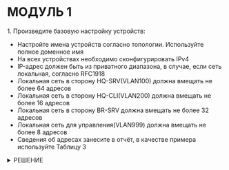 <!DOCTYPE html>
<body>
    <h1>МОДУЛЬ 1</h1>
</body>
    <html lang="ru">
    <p>1. Произведите базовую настройку устройств:</p>
    <ul>
      <li>Настройте имена устройств согласно топологии. Используйте полное доменное имя</li>
      <li>На всех устройствах необходимо сконфигурировать IPv4</li>
      <li>IP-адрес должен быть из приватного диапазона, в случае, если сеть локальная, согласно RFC1918</li>
      <li>Локальная сеть в сторону HQ-SRV(VLAN100) должна вмещать не более 64 адресов</li>
      <li>Локальная сеть в сторону HQ-CLI(VLAN200) должна вмещать не более 16 адресов</li>
      <li>Локальная сеть в сторону BR-SRV должна вмещать не более 32 адресов</li>
      <li>Локальная сеть для управления(VLAN999) должна вмещать не более 8 адресов</li>
      <li>Сведения об адресах занесите в отчёт, в качестве примера используйте Таблицу 3</li>
    </ul>
<details>
    <summary>РЕШЕНИЕ</summary>
        <html lang="ru">
	<h1>Настройка адресации</h1>
		<h2>HQ-RTR, BR-RTR</h2>
    		<p>Настройка имен устройств на ALT Linux:</p>
    		<pre><code>hostnamectl set-hostname ^name^</code></pre>
    		<p>Добавить в файл vim /etc/modules строки:</p>
    		<p><code>ip_gre</code></p>
        	<p><code>ipip</code></p>
    		<p>Включить форвардинг пакетов в файле vim /etc/net/sysctl.conf:</p>
    		<pre><code>net.ipv4.ip_forward = 1</code></pre>
    		<p>IP адресация, туннель, подъинтерфейсы для VLAN: vim /etc/netplan/config.yaml</p>
<p>HQ-RTR</p>
<pre><code>
    network:
        ethernets:
            ens192:
                dhcp4: false
            ens224:
                dhcp4: false
                dhcp6: false
                addresses: [172.16.4.2/28]
                routes:
                    - to: default
                    via: 172.16.4.1
                nameservers:
                    addresses: [8.8.8.8]
                    search: [axample.com]
            ens256:
                dhcp4: false
                dhcp6: false
                addresses: [192.168.55.x/24]
        tunnels:
            ipip30:
                mode: ipip
                local: 172.16.4.2
                remote: 172.16.5.2
                addresses:
                    - 10.10.10.1/30
                ttl: 30
        vlans:
            vlan.100:
                id: 100
                link: ens192
                addresses: [192.168.100.1/26]
            vlan.200:
                id: 200
                link: ens192
                addresses: [192.168.200.1/28]
            vlan.999:
                id: 999
                link: ens192
                addresses: [192.168.99.1/29]
        version: 2
</code></pre>
<p>BR-RTR</p>
<pre><code>
    network:
        ethernets:
            ens192:
                dhcp4: false
                dhcp6: false
                addresses: [192.168.0.1/27]
            ens224:
                dhcp4: no
                dhcp6: no
                addresses: [172.16.5.2/28]
                routes:
                    - to: default
                    via: 172.16.5.1
                nameservers:
                    addresses: [8.8.8.8]
                    search: [axample.com]
            ens256:
                dhcp4: false
                dhcp6: false
                addresses: [192.168.55.x/24]
        tunnels:
            ipip30:
                mode: ipip
                local: 172.16.5.2
                remote: 172.16.4.2
                addresses:
                    - 10.10.10.2/30
                ttl: 30
        version: 2
</code></pre>
    <p>Проверка</p>
		<pre><code>netplan apply</code></pre>
	<p>Перезапуск</p>
		<pre><code>reboot</code></pre>
	<p>Включить firewalld:</p>
		<pre><code>systemctl enable firewalld --now</code></pre>
	<p>Включить динамическую трансляцию адресов:</p>
		<pre><code>firewall-cmd --permanent --zone=external --add-interface=ens224</code></pre>
	<p>Проверить доступность интернета, работоспособность туннеля:</p>
		<pre><code>ping ya.ru</code></pre>
		<pre><code>ping 8.8.8.8</code></pre>
		<pre><code>ping 10.10.10.1</code></pre>
		<pre><code>ping 10.10.10.2</code></pre>
<h1>Настройка адресации</h1>		
<h2>HQ-SRV, BR-SRV</h2>
		<p>Настройка имен устройств на ALT Linux:</p>
		<pre><code>hostnamectl set-hostname ^name^</code></pre>
	<p>IP адресация: vim /etc/netplan/config.yaml</p>
	<p>HQ-SRV</p>
<pre><code>
    network:
        ethernets:
            ens224:
                dhcp4: false
                dhcp6: false
                addresses: [192.168.55.х/24]
            ens192:
                dhcp4: false
                dhcp6: false
			vlans:
            vlan.100:
                id: 100
                link: ens192
                addresses: [192.168.100.2/26]
                routes:
                    - to: default
                    via: 192.168.100.1
                nameservers:
                    addresses: [8.8.8.8]
                    search: [axample.com]
        version: 2
</code></pre>
	<p>BR-SRV</p>
<pre><code>
    network:
        ethernets:
            ens224:
                dhcp4: false
                dhcp6: false
                addresses: [192.168.55.х/24]
            ens192:
                dhcp4: false
                addresses: [192.168.0.2/27]
                routes:
                    - to: default
                    via: 192.168.0.1
                nameservers:
                    addresses: [8.8.8.8]
                    search: [axample.com]
            
        version: 2
</code></pre>
<p>Проверить доступность интернета:</p>
	<pre><code>ping ya.ru</code></pre>
	<pre><code>ping 8.8.8.8</code></pre>
<h1>Настройка OSPF</h1>
<h1>HQ-RTR, BR-RTR</h1>
	<p>Добавить протокол OSPF в firewalld:</p>
		<pre><code>firewall-cmd --permanent --add-protocol=ospf</code></pre>
		<pre><code>firewall-cmd --reload</code></pre>
	<p>Установить пакет FRR</p>
		<pre><code>apt-get install frr -y</code></pre>
	<p>Включить службы ospfd, zebra:</p>
		<pre>ospfd=yes</pre>
		<pre>zebra=yes</pre>
	<p>Заполнить файл:</p>
		<pre><code>vim /etc/frr/frr.conf</code></pre>
<p>HQ-RTR</p>
<pre><code>	
interface ipip30
 ip ospf authentication message-digest
 ip ospf message-digest-key 1 md5 KEY
 ip ospf mtu-ignore
 no ip ospf passive
exit
!
router ospf
 passive-interface default
 network 10.10.10.0/30 area 0
 network 192.168.100.0/26 area 0
 network 192.168.200.0/28 area 0
exit
!
</code></pre>
<p>BR-RTR</p>
<pre><code>	
interface ipip30
 ip ospf authentication message-digest
 ip ospf message-digest-key 1 md5 KEY
 ip ospf mtu-ignore
 no ip ospf passive
exit
!
router ospf
 passive-interface default
 network 10.10.10.0/30 area 0
 network 192.168.0.0/27 area 0
exit
!
</code></pre>
		<p>Поставить службу frr в автозагрузку и включить:</p>
			<pre><code>systemctl enable --now frr</code></pre>
		<p>Проверить таблицу маршрутизации:</p>
			<pre><code>ip route</code></pre>
<h1>Создание локальных учетных записей (вроде можно не делать)</h1>
<h2>HQ-SRV</h2>
	<p>Создать пользователя:</p>
		<pre><code>useradd sshuser -G wheel -u 1010</code></pre>
	<p>Назначить пароль: </p>
		<pre><code>passwd sshuser ^P@ssw0rd^</code></pre>
	<p>Проверить создание пользователя: </p>
		<pre><code>cat /etc/passwd </code></pre>
	<p>Настроить запуск sudo без дополнительной аутентификации:</p>
		<pre><code>vim /etc/sudoers</code></pre>
	<p>Снять комментарий со строки WHEEL_USERS ALL=(ALL:ALL) NOPASSWD: ALL </p>
	<p>Сохранить изменения</p>
		<pre><code>esc + : + wq!</code></pre>
	<p>!!!НА BR/HQ-RTR ДЕЛАЕМ ВСЕ ТОЖЕ САМОЕ!!!</p>
		<pre><code>	useradd net_admin -G wheel</code></pre>
		<pre><code>	passwd net_admin</code></pre>
		<pre><code>	P@$$word</code></pre>
		<pre><code>	vim /etc/sudoers</code></pre>
	<p>Снять комментарий со строки WHEEL_USERS ALL=(ALL:ALL) NOPASSWD: ALL </p>
<h1>Настройка безопасного удаленного доступа</h1>
<h2>HQ-SRV, BR-SRV</h2>
		<p>Открыть конфигурационный файл службы sshd и внести изменения НА ОБЕИХ МАШИНАХ:</p>
			<pre><code>vim /etc/openssh/sshd_config</code></pre>
		<img src="https://github.com/ssstarovoytovaaa/de2025/blob/main/ssh.png" alt="Описание изображения">
		<img src="https://github.com/ssstarovoytovaaa/de2025/blob/main/ssh2.png" alt="Описание изображения">
		<p>Создать файл для баннера и внести текст сообщения НА ОБЕИХ МАШИНАХ:</p>
			<pre><code>vim /etc/banner</code></pre>
			<pre><code>Authorized access only</code></pre>
		<p>Поставить в автозагрузку и перезапустить:</p>
			<pre><code>systemctl enable sshd</code></pre>
			<pre><code>systemctl restart sshd</code></pre>
<p>НА МАШИНАХ RTR и CLI ТОЖЕ РЕДАЧИМ SSH</p>
<h1>Настройка DHCP</h1>
<h2>HQ-RTR</h2>
	<p>Если не скачан пакет, то:</p>
		<pre><code>apt-get install dhcp-server -y</code></pre>
	<p>Копируем файл:</p>
		<pre><code>cp /etc/dhcp/dhcpd.conf.sample /etc/dhcp/dhcpd.conf</code></pre>
	<p>Редачим, как на фото (там не долго, по этому картинка):</p>
		<img src="https://github.com/ssstarovoytovaaa/de2025/blob/main/dhcp.png" alt="Описание изображения">
	<p>Добавляем VLAN:</p>
		<pre><code>vim /etc/sysconfig/dhcpd </code></pre>
		<img src="https://github.com/ssstarovoytovaaa/de2025/blob/main/vlan.png" alt="Описание изображения">
	<p>Поставить в автозагрузку и перезапустить:</p>
		<pre><code>systemctl enable dhcpd --now</code></pre>
		<pre><code>systemctl restart dhcpd</code></pre>
<h2>HQ-CLI</h2>
	<p>CTRL + ALT + F2:</p>
	<p>Смотрим MAC-адрес у ens160, делаем скрин или куда-то записываем и вписываем его сюда:</p>
		<pre><code>vim /etc/dhcp/dhcpd.conf</code></pre>
<h2>HQ-RTR</h2>
		<img src="https://github.com/ssstarovoytovaaa/de2025/blob/main/dhcp2.png" alt="Описание изображения">
	<p>Перезапустить:</p>
		<pre><code>systemctl restart dhcpd</code></pre>
<h2>HQ-CLI</h2>
	<p>Далее по картинкам:</p>
		<img src="https://github.com/ssstarovoytovaaa/de2025/blob/main/dhcp3.png" alt="Описание изображения">
		<img src="https://github.com/ssstarovoytovaaa/de2025/blob/main/dhcp4.png" alt="Описание изображения">
		<img src="https://github.com/ssstarovoytovaaa/de2025/blob/main/dhcp5.png" alt="Описание изображения">
	<p>Убрать галочки:</p>
		<img src="https://github.com/ssstarovoytovaaa/de2025/blob/main/dhcp6.png" alt="Описание изображения">
	<p>CTRL + ALT + F2:</p>
		<pre><code>dhcpcd -n</code></pre>
		<img src="https://github.com/ssstarovoytovaaa/de2025/blob/main/dhcp7.png" alt="Описание изображения">
<h1>Настройка DNS</h1>
<h2>HQ-RTR, BR-RTR</h2>
	<pre><code>firewall-cmd --set-default-zone=trusted</code></pre>
<h2>HQ-SRV</h2>
	<p>Устанавливаем, если не установлено:</p>
		<pre><code>apt-get install bind -y</code></pre>
	<p>Перейти в каталог с настройками DNS:</p>
		<pre><code>cd /etc/bind/ </code></pre>
		<pre><code>vim options.conf</code></pre>		
			<img src="https://github.com/ssstarovoytovaaa/de2025/blob/main/dns.png" alt="Описание изображения">
		<pre><code>ls</code></pre>
			<img src="https://github.com/ssstarovoytovaaa/de2025/blob/main/dns2.png" alt="Описание изображения">
		<pre><code>cp rfc1912.conf local.conf ^overwrite? ^Y^</code></pre>
		<pre><code>vim local.conf</code></pre>
			<pre><code>
			zone "au-team.irpo" {
				type: master;
				file "au-team.irpo";
				allow-update {any;};
				allow-transfer {any;};
				allow-query {any};
			};
			zone "100.168.192.in-addr.arpa" {
				type: master;
				file "100.168.192.rev";
				allow-update {any;};
				allow-transfer {any;};
				allow-query {any};
			};
			zone "200.168.192.in-addr.arpa" {
				type: master;
				file "200.168.192.rev";
				allow-update {any;};
				forwarders {};
			};
			</code></pre>
		<p>Сохранить</p>
		
		
</details>
